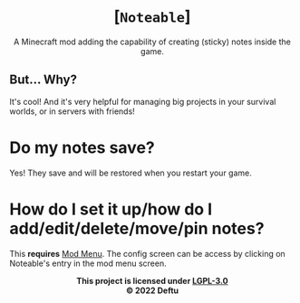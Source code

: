 <div align="center">
<center>

# [`Noteable`]
A Minecraft mod adding the capability of
creating (sticky) notes inside the game.

</center>
</div>

## But... Why?
It's cool! And it's very helpful for managing big projects
in your survival worlds, or in servers with friends!

# Do my notes save?
Yes! They save and will be restored when you restart your
game.

# How do I set it up/how do I add/edit/delete/move/pin notes?
This **requires** [Mod Menu][modmenu]. The config screen can
be access by clicking on Noteable's entry in the mod menu
screen.

<div align="center">
<center>

**This project is licensed under [LGPL-3.0][lgpl]**\
**&copy; 2022 Deftu**

</center>
</div>

[lgpl]: https://www.gnu.org/licenses/lgpl-3.0.en.html
[modmenu]: https://modrinth.com/mod/modmenu/
